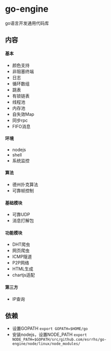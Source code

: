 # go-engine
go语言开发通用代码库

## 内容
#### 基本
* 颜色支持
* 非阻塞终端
* 日志
* 循环数组
* 跳表
* 有锁链表
* 线程池
* 内存池
* 自失效Map
* 同步rpc
* FIFO消息
#### 环境
* nodejs
* shell
* 系统监控
#### 算法
* 德州扑克算法
* 可靠帧控制
#### 基础模块
* 可靠UDP
* 消息打解包
#### 功能模块
* DHT爬虫
* 网页爬虫
* ICMP隧道
* P2P网络
* HTML生成
* chartjs适配
#### 第三方
* IP查询

## 依赖
* 设置GOPATH ``export GOPATH=$HOME/go``
* 安装nodejs，设置NODE_PATH ``export NODE_PATH=$GOPATH/src/github.com/esrrhs/go-engine/node/linux/node_modules/``

